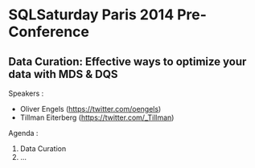 # SQLSaturday Paris 2014 Pre-Conference
## Data Curation: Effective ways to optimize your data with MDS & DQS

Speakers :
* Oliver Engels (https://twitter.com/oengels)
* Tillman Eiterberg (https://twitter.com/_Tillman)

Agenda : 
1. Data Curation
2. ...